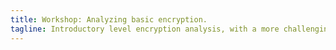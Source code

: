 ```yaml
---
title: Workshop: Analyzing basic encryption.
tagline: Introductory level encryption analysis, with a more challenging aspect for the tryhards.
---
```

